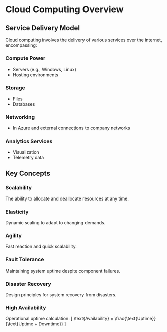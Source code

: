 # Cloud Computing Overview

## **Service Delivery Model**
Cloud computing involves the delivery of various services over the internet, encompassing:

### Compute Power
- Servers (e.g., Windows, Linux)
- Hosting environments

### Storage
- Files
- Databases

### Networking
- In Azure and external connections to company networks

### Analytics Services
- Visualization
- Telemetry data

## **Key Concepts**

### Scalability
The ability to allocate and deallocate resources at any time.

### Elasticity
Dynamic scaling to adapt to changing demands.

### Agility
Fast reaction and quick scalability.

### Fault Tolerance
Maintaining system uptime despite component failures.

### Disaster Recovery
Design principles for system recovery from disasters.

### High Availability
Operational uptime calculation:
\[ \text{Availability} = \frac{\text{Uptime}}{\text{Uptime + Downtime}} \]
